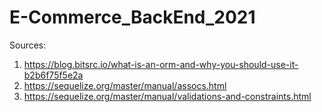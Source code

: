 # E-Commerce_BackEnd_2021

Sources:
1. https://blog.bitsrc.io/what-is-an-orm-and-why-you-should-use-it-b2b6f75f5e2a
2. https://sequelize.org/master/manual/assocs.html
3. https://sequelize.org/master/manual/validations-and-constraints.html